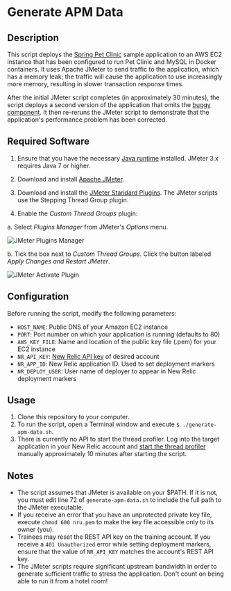 # Generate APM Data

## Description

This script deploys the [Spring Pet Clinic](https://github.com/devopsschool-demo-labs-projects/newrelic-spring-petclinic) sample application to an AWS EC2 instance that has been configured to run Pet Clinic and MySQL in Docker containers. It uses Apache JMeter to send traffic to the application, which has a memory leak; the traffic will cause the application to use increasingly more memory, resulting in slower transaction response times.

After the initial JMeter script completes (in approximately 30 minutes), the script deploys a second version of the application that omits the [buggy component](https://github.com/dandelion/dandelion-datatables). It then re-reruns the JMeter script to demonstrate that the application's performance problem has been corrected.

## Required Software

1. Ensure that you have the necessary [Java runtime](http://www.java.com/en/download/mac_download.jsp) installed. JMeter 3.x requires Java 7 or higher.

2. Download and install [Apache JMeter](http://jmeter.apache.org/download_jmeter.cgi).

3. Download and install the [JMeter Standard Plugins](http://jmeter-plugins.org/downloads/all/). The JMeter scripts use the Stepping Thread Group plugin.

4. Enable the _Custom Thread Groups_ plugin: 

  a. Select _Plugins Manager_ from JMeter's _Options_ menu. 
  
  ![JMeter Plugins Manager](screenshots/jmeter-plugins-manager.png?raw=true)
  
  b. Tick the box next to _Custom Thread Groups_. Click the button labeled _Apply Changes and Restart JMeter_.
  
  ![JMeter Activate Plugin](screenshots/jmeter-activate-plugin.png?raw=true)

## Configuration

Before running the script, modify the following parameters:

- `HOST_NAME`: Public DNS of your Amazon EC2 instance
- `PORT`: Port number on which your application is running (defaults to 80)
- `AWS_KEY_FILE`: Name and location of the public key file (.pem) for your EC2 instance
- `NR_API_KEY`: [New Relic API key](https://docs.newrelic.com/docs/apis/getting-started/intro-apis/access-rest-api-keys) of desired account
- `NR_APP_ID`: New Relic application ID. Used to set deployment markers
- `NR_DEPLOY_USER`: User name of deployer to appear in New Relic deployment markers

## Usage

1. Clone this repository to your computer.
2. To run the script, open a Terminal window and execute `$ ./generate-apm-data.sh`.
3. There is currently no API to start the thread profiler. Log into the target application in your New Relic account and [start the thread profiler](https://docs.newrelic.com/docs/apm/applications-menu/events/thread-profiler-tool) manually approximately 10 minutes after starting the script.

## Notes

- The script assumes that JMeter is available on your $PATH. If it is not, you must edit line 72 of `generate-apm-data.sh` to include the full path to the JMeter executable.
- If you receive an error that you have an unprotected private key file, execute `chmod 600 nru.pem` to make the key file accessible only to its owner (you).
- Trainees may reset the REST API key on the training account. If you receive a `401 Unauthorized` error while setting deployment markers, ensure that the value of `NR_API_KEY` matches the account's REST API key.
- The JMeter scripts require significant upstream bandwidth in order to generate sufficient traffic to stress the application. Don't count on being able to run it from a hotel room!

